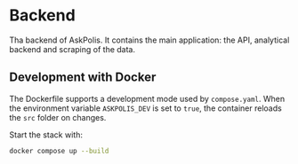 # Backend

Tha backend of AskPolis. It contains the main application: the API, analytical backend and scraping of the data.

## Development with Docker

The Dockerfile supports a development mode used by `compose.yaml`. When the
environment variable `ASKPOLIS_DEV` is set to `true`, the container reloads the
`src` folder on changes.

Start the stack with:

```bash
docker compose up --build
```
